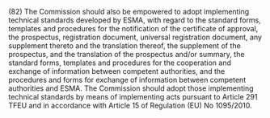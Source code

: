 (82) The Commission should also be empowered to adopt implementing technical standards developed by ESMA, with regard to the standard forms, templates and procedures for the notification of the certificate of approval, the prospectus, registration document, universal registration document, any supplement thereto and the translation thereof, the supplement of the prospectus, and the translation of the prospectus and/or summary, the standard forms, templates and procedures for the cooperation and exchange of information between competent authorities, and the procedures and forms for exchange of information between competent authorities and ESMA. The Commission should adopt those implementing technical standards by means of implementing acts pursuant to Article 291 TFEU and in accordance with Article 15 of Regulation (EU) No 1095/2010.